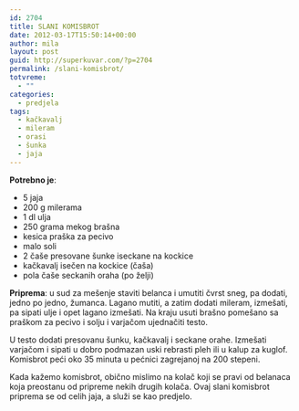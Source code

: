 ```yaml
---
id: 2704
title: SLANI KOMISBROT
date: 2012-03-17T15:50:14+00:00
author: mila
layout: post
guid: http://superkuvar.com/?p=2704
permalink: /slani-komisbrot/
totvreme:
  - ""
categories:
  - predjela
tags:
  - kačkavalj
  - mileram
  - orasi
  - šunka
  - jaja
---
```

**Potrebno je**:

  * 5 jaja
  * 200 g milerama
  * 1 dl ulja
  * 250 grama mekog brašna
  * kesica praška za pecivo
  * malo soli
  * 2 čaše presovane šunke iseckane na kockice
  * kačkavalj isečen na kockice (čaša)
  * pola čaše seckanih oraha (po želji)

**Priprema**: u sud za mešenje staviti belanca i umutiti čvrst sneg, pa dodati, jedno po jedno, žumanca. Lagano mutiti, a zatim dodati mileram, izmešati, pa sipati ulje i opet lagano izmešati. Na kraju usuti brašno pomešano sa praškom za pecivo i solju i varjačom ujednačiti testo.

U testo dodati presovanu šunku, kačkavalj i seckane orahe. Izmešati varjačom i sipati u dobro podmazan uski rebrasti pleh ili u kalup za kuglof. Komisbrot peći oko 35 minuta u pećnici zagrejanoj na 200 stepeni.

Kada kažemo komisbrot, obično mislimo na kolač koji se pravi od belanaca koja preostanu od pripreme nekih drugih kolača. Ovaj slani komisbrot priprema se od celih jaja, a služi se kao predjelo.